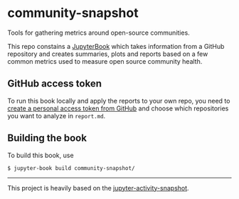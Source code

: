 # community-snapshot
Tools for gathering metrics around open-source communities.

This repo constains a [JupyterBook](https://jupyterbook.org/) which takes information from a GitHub repository and creates summaries, plots and reports based on a few common metrics used to measure open source community health.

## GitHub access token

To run this book locally and apply the reports to your own repo, you need to [create a personal access token from GitHub](https://docs.github.com/authentication/keeping-your-account-and-data-secure/creating-a-personal-access-token) and choose which repositories you want to analyze in `report.md`. 

## Building the book

To build this book, use

```
$ jupyter-book build community-snapshot/
```

---

This project is heavily based on the [jupyter-activity-snapshot](https://github.com/choldgraf/jupyter-activity-snapshot).
